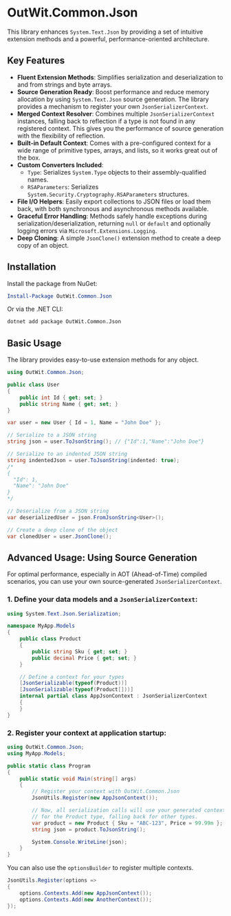 # OutWit.Common.Json

This library enhances `System.Text.Json` by providing a set of intuitive extension methods and a powerful, performance-oriented architecture.

## Key Features

* **Fluent Extension Methods**: Simplifies serialization and deserialization to and from strings and byte arrays.
* **Source Generation Ready**: Boost performance and reduce memory allocation by using `System.Text.Json` source generation. The library provides a mechanism to register your own `JsonSerializerContext`.
* **Merged Context Resolver**: Combines multiple `JsonSerializerContext` instances, falling back to reflection if a type is not found in any registered context. This gives you the performance of source generation with the flexibility of reflection.
* **Built-in Default Context**: Comes with a pre-configured context for a wide range of primitive types, arrays, and lists, so it works great out of the box.
* **Custom Converters Included**:
    * `Type`: Serializes `System.Type` objects to their assembly-qualified names.
    * `RSAParameters`: Serializes `System.Security.Cryptography.RSAParameters` structures.
* **File I/O Helpers**: Easily export collections to JSON files or load them back, with both synchronous and asynchronous methods available.
* **Graceful Error Handling**: Methods safely handle exceptions during serialization/deserialization, returning `null` or `default` and optionally logging errors via `Microsoft.Extensions.Logging`.
* **Deep Cloning**: A simple `JsonClone()` extension method to create a deep copy of an object.

## Installation

Install the package from NuGet:

```powershell
Install-Package OutWit.Common.Json
```

Or via the .NET CLI:

```bash
dotnet add package OutWit.Common.Json
```

## Basic Usage

The library provides easy-to-use extension methods for any object.

```csharp
using OutWit.Common.Json;

public class User
{
    public int Id { get; set; }
    public string Name { get; set; }
}

var user = new User { Id = 1, Name = "John Doe" };

// Serialize to a JSON string
string json = user.ToJsonString(); // {"Id":1,"Name":"John Doe"}

// Serialize to an indented JSON string
string indentedJson = user.ToJsonString(indented: true);
/*
{
  "Id": 1,
  "Name": "John Doe"
}
*/

// Deserialize from a JSON string
var deserializedUser = json.FromJsonString<User>();

// Create a deep clone of the object
var clonedUser = user.JsonClone();
```

## Advanced Usage: Using Source Generation

For optimal performance, especially in AOT (Ahead-of-Time) compiled scenarios, you can use your own source-generated `JsonSerializerContext`.

### 1. Define your data models and a `JsonSerializerContext`:

```csharp
using System.Text.Json.Serialization;

namespace MyApp.Models
{
    public class Product
    {
        public string Sku { get; set; }
        public decimal Price { get; set; }
    }

    // Define a context for your types
    [JsonSerializable(typeof(Product))]
    [JsonSerializable(typeof(Product[]))]
    internal partial class AppJsonContext : JsonSerializerContext
    {
    }
}
```

### 2. Register your context at application startup:

```csharp
using OutWit.Common.Json;
using MyApp.Models;

public static class Program
{
    public static void Main(string[] args)
    {
        // Register your context with OutWit.Common.Json
        JsonUtils.Register(new AppJsonContext());

        // Now, all serialization calls will use your generated context
        // for the Product type, falling back for other types.
        var product = new Product { Sku = "ABC-123", Price = 99.99m };
        string json = product.ToJsonString();

        System.Console.WriteLine(json);
    }
}
```

You can also use the `optionsBuilder` to register multiple contexts. 

```csharp
JsonUtils.Register(options => 
{
    options.Contexts.Add(new AppJsonContext());
    options.Contexts.Add(new AnotherContext());
});
```
